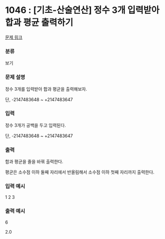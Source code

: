 # 1046 : [기초-산술연산] 정수 3개 입력받아 합과 평균 출력하기

[문제 링크](https://www.codeup.kr/problem.php?id=1046)

### 분류

보기

### 문제 설명

<p>정수 3개를 입력받아 합과 평균을 출력해보자.</p>
<p>단, -2147483648 ~ +2147483647</p>

### 입력

<p>정수 3개가 공백을 두고 입력된다.</p>
<p>단, -2147483648 ~ +2147483647</p>

### 출력

<p>합과 평균을 줄을 바꿔 출력한다.</p>
<p>평균은 소수점 이하 둘째 자리에서 반올림해서 소수점 이하 첫째 자리까지 출력한다.</p>

### 입력 예시

<p>1 2 3</p>

### 출력 예시

<p>6</p>
<p>2.0</p>
